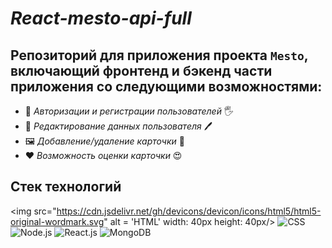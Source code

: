 # _React-mesto-api-full_

## Репозиторий для приложения проекта `Mesto`, включающий фронтенд и бэкенд части приложения со следующими возможностями: ##

 * 🔐 _Авторизации и регистрации пользователей_ 🖐
 * 📃 _Редактирование данных пользователя_ 🖊
 * 🖼 _Добавление/удаление карточки_ 📝 
 * ❤ _Возможность оценки карточки_ 😍

## Стек технологий ##
<img src="https://cdn.jsdelivr.net/gh/devicons/devicon/icons/html5/html5-original-wordmark.svg" alt = 'HTML' width: 40px height: 40px/>
![CSS]()
![Node.js]()
![React.js]()
![MongoDB]()
